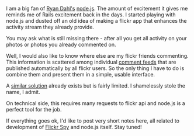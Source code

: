 I am a big fan of [Ryan Dahl's](http://four.livejournal.com/) 
[node.js](http://nodejs.org). The amount of excitement it gives me reminds
me of Rails excitement back in the days. I started playing with node.js and
dusted off an old idea of making a flickr app that enhances the activity
stream they already provide.

You may ask what is still missing there - after all you get all activity
on your photos or photos you already commented on.

Well, I would also like to know where else are my flickr friends commenting. 
This information is scattered among individual 
[comment feeds](http://www.flickr.com/services/feeds/docs/photos_comments/) 
that are published automatically by all flickr users. So the only thing I have
to do is combine them and present them in a simple, usable interface.

A 
[similar solution](http://pipes.yahoo.com/pipes/pipe.info?_id=1vmbb0k33bgh1mxjeppzna) 
already exists but is fairly limited. I shamelessly stole the name, I admit.

On technical side, this requires many requests to flickr api and node.js is 
a perfect tool for the job.

If everything goes ok, I'd like to post very short notes here, all related to
development of [Flickr Spy](http://github.com/ncr/flickr_spy) and node.js 
itself. Stay tuned!
